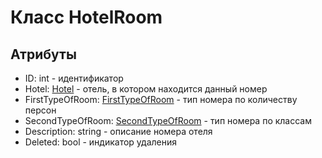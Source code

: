 # Класс HotelRoom

## Атрибуты

- ID: int - идентификатор
- Hotel: [Hotel](./Hotel.md "Hotel") - отель, в котором находится данный номер
- FirstTypeOfRoom: [FirstTypeOfRoom](./FirstTypeOfRoom.md "FirstTypeOfRoom") - тип номера по количеству персон
- SecondTypeOfRoom: [SecondTypeOfRoom](./SecondTypeOfRoom.md "SecondTypeOfRoom") - тип номера по классам
- Description: string - описание номера отеля
- Deleted: bool - индикатор удаления